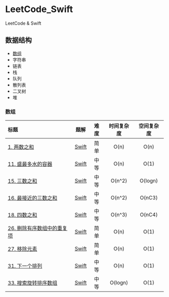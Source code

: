 # LeetCode_Swift

LeetCode & Swift

## 数据结构

- [数组](#数组)
- 字符串
- 链表
- 栈
- 队列
- 散列表
- 二叉树
- 堆


### 数组

| 标题                                                                                                | 题解                                                                                                           | 难度 | 时间复杂度 | 空间复杂度 |
|:---------------------------------------------------------------------------------------------------|:--------------------------------------------------------------------------------------------------------------:|:----:|:----------:|:----------:|
| [1. 两数之和](https://leetcode-cn.com/problems/two-sum/)                                            | [Swift](https://github.com/KiligWYu/LeetCode_Swift/blob/master/Array/1_TwoSum.swift)                           | 简单 | O(n)       | O(n)       |
| [11. 盛最多水的容器](https://leetcode-cn.com/problems/container-with-most-water/)                   | [Swift](https://github.com/KiligWYu/LeetCode_Swift/blob/master/Array/11_ContainerWithMostWater.swift)          | 中等 | O(n)       | O(1)       |
| [15. 三数之和](https://leetcode-cn.com/problems/3sum/)                                              | [Swift](https://github.com/KiligWYu/LeetCode_Swift/blob/master/Array/15_ThreeSum.swift)                        | 中等 | O(n^2)     | O(logn)    |
| [16. 最接近的三数之和](https://leetcode-cn.com/problems/3sum-closest/)                              | [Swift](https://github.com/KiligWYu/LeetCode_Swift/blob/master/Array/16_3SumClosest.swift)                     | 中等 | O(n^2)     | O(nC3)     |
| [18. 四数之和](https://leetcode-cn.com/problems/4sum/)                                              | [Swift](https://github.com/KiligWYu/LeetCode_Swift/blob/master/Array/18_4Sum.swift)                            | 中等 | O(n^3)     | O(nC4)     |
| [26. 删除有序数组中的重复项](https://leetcode-cn.com/problems/remove-duplicates-from-sorted-array/) | [Swift](https://github.com/KiligWYu/LeetCode_Swift/blob/master/Array/26_RemoveDuplicatesFromSortedArray.swift) | 简单 | O(n)       | O(1)       |
| [27. 移除元素](https://leetcode-cn.com/problems/remove-element/)                                    | [Swift](https://github.com/KiligWYu/LeetCode_Swift/blob/master/Array/27_RemoveElement.swift)                   | 简单 | O(n)       | O(1)       |
| [31. 下一个排列](https://leetcode-cn.com/problems/remove-element/)                                    | [Swift](https://github.com/KiligWYu/LeetCode_Swift/blob/master/Array/31_NextPermutation.swift) | 中等 | O(n) | O(1) |
| [33. 搜索旋转排序数组](https://leetcode-cn.com/problems/search-in-rotated-sorted-array) | [Swift](https://github.com/KiligWYu/LeetCode_Swift/blob/master/Array/33_SearchInRotatedSortedArray.swift) | 中等 | O(logn) | O(1) |


